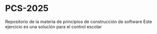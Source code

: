 # PCS-2025
Repositorio de la materia de principios de construcción de software
Este ejercicio es una solución para el control escolar
